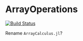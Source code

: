 # ArrayOperations

[![Build Status](https://github.com/vlc1/ArrayOperations.jl/actions/workflows/CI.yml/badge.svg?branch=main)](https://github.com/vlc1/ArrayOperations.jl/actions/workflows/CI.yml?query=branch%3Amain)

Rename `ArrayCalculus.jl`?
